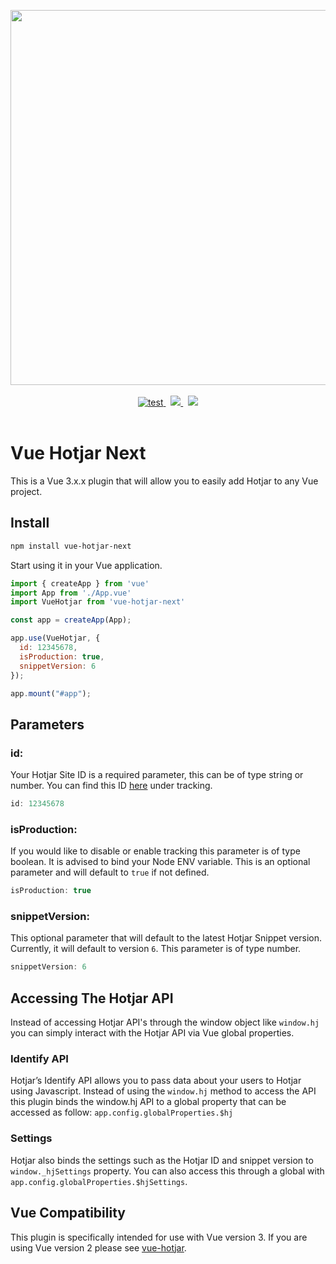 <p align="center">
  <img width="600" src="https://i.imgur.com/p1nLXFN.png">
  <br>
  <br>
  <span>
    <span>
      <a href="https://github.com/henk-badenhorst/vue-hotjar-next/actions/workflows/ci.yml/badge.svg?branch=main">
        <img alt="test" src="https://github.com/henk-badenhorst/vue-hotjar-next/actions/workflows/ci.yml/badge.svg?branch=main">
      </a>
    </span>
    &nbsp;
    <span>
      <a href="https://codecov.io/gh/henk-badenhorst/vue-hotjar-next">
        <img src="https://codecov.io/gh/henk-badenhorst/vue-hotjar-next/branch/main/graph/badge.svg?token=7DMN7ERZS6"/>
      </a>
    </span>
    &nbsp;
    <span>
      <a href="https://v3.vuejs.org">
        <img src="https://badgen.net/badge/vue.js/3.x.x/41b883"/>
      </a>
    </span>
  </span>
  <br>
  <br>
</p>

# Vue Hotjar Next

This is a Vue 3.x.x plugin that will allow you to easily add Hotjar to any Vue project. 

## Install

```bash
npm install vue-hotjar-next
```

Start using it in your Vue application.

```js
import { createApp } from 'vue'
import App from './App.vue'
import VueHotjar from 'vue-hotjar-next'

const app = createApp(App);

app.use(VueHotjar, {
  id: 12345678,
  isProduction: true,
  snippetVersion: 6
});

app.mount("#app");
```

## Parameters

### id:

Your Hotjar Site ID is a required parameter, this can be of type string or number. You can find this ID [here](insights.hotjar.com) under tracking.

```js 
id: 12345678
```

### isProduction:

If you would like to disable or enable tracking this parameter is of type boolean. It is advised to bind your Node ENV variable. This is an optional parameter and will default to `true` if not defined.

```js 
isProduction: true 
```

### snippetVersion:

This optional parameter that will default to the latest Hotjar Snippet version. Currently, it will default to version `6`. This parameter is of type number.

```js 
snippetVersion: 6 
```

## Accessing The Hotjar API

Instead of accessing Hotjar API's through the window object like `window.hj` you can simply interact with the Hotjar API via Vue global properties. 

### Identify API

Hotjar’s Identify API allows you to pass data about your users to Hotjar using Javascript. Instead of using the `window.hj` method to access the API this plugin binds the window.hj API to a global property that can be accessed as follow: `app.config.globalProperties.$hj`

### Settings

Hotjar also binds the settings such as the Hotjar ID and snippet version to `window._hjSettings` property. You can also access this through a global with `app.config.globalProperties.$hjSettings`.

## Vue Compatibility

This plugin is specifically intended for use with Vue version 3. If you are using Vue version 2 please see [vue-hotjar](https://www.npmjs.com/package/vue-hotjar).
